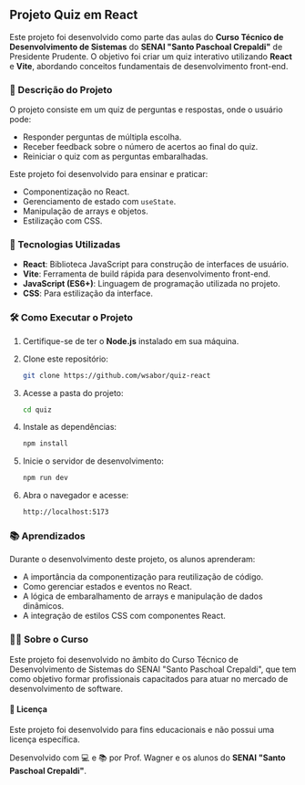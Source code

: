 ## Projeto Quiz em React

Este projeto foi desenvolvido como parte das aulas do **Curso Técnico de Desenvolvimento de Sistemas** do **SENAI "Santo Paschoal Crepaldi"** de Presidente Prudente. O objetivo foi criar um quiz interativo utilizando **React** e **Vite**, abordando conceitos fundamentais de desenvolvimento front-end.

### 📝 Descrição do Projeto

O projeto consiste em um quiz de perguntas e respostas, onde o usuário pode:
- Responder perguntas de múltipla escolha.
- Receber feedback sobre o número de acertos ao final do quiz.
- Reiniciar o quiz com as perguntas embaralhadas.

Este projeto foi desenvolvido para ensinar e praticar:
- Componentização no React.
- Gerenciamento de estado com `useState`.
- Manipulação de arrays e objetos.
- Estilização com CSS.

### 🚀 Tecnologias Utilizadas

- **React**: Biblioteca JavaScript para construção de interfaces de usuário.
- **Vite**: Ferramenta de build rápida para desenvolvimento front-end.
- **JavaScript (ES6+)**: Linguagem de programação utilizada no projeto.
- **CSS**: Para estilização da interface.

### 🛠️ Como Executar o Projeto

1. Certifique-se de ter o **Node.js** instalado em sua máquina.

2. Clone este repositório:
   ```bash
   git clone https://github.com/wsabor/quiz-react
3. Acesse a pasta do projeto:
   ```bash
   cd quiz
4. Instale as dependências:
   ```bash
   npm install
5. Inicie o servidor de desenvolvimento:
   ```bash
   npm run dev
6. Abra o navegador e acesse:
   ```bash
   http://localhost:5173

### 📚 Aprendizados
Durante o desenvolvimento deste projeto, os alunos aprenderam:

- A importância da componentização para reutilização de código.
- Como gerenciar estados e eventos no React.
- A lógica de embaralhamento de arrays e manipulação de dados dinâmicos.
- A integração de estilos CSS com componentes React.

### 👨‍🏫 Sobre o Curso

Este projeto foi desenvolvido no âmbito do Curso Técnico de Desenvolvimento de Sistemas do SENAI "Santo Paschoal Crepaldi", que tem como objetivo formar profissionais capacitados para atuar no mercado de desenvolvimento de software.

#### 📜 Licença
Este projeto foi desenvolvido para fins educacionais e não possui uma licença específica.

Desenvolvido com 💻 e 📚 por Prof. Wagner e os alunos do **SENAI "Santo Paschoal Crepaldi"**.